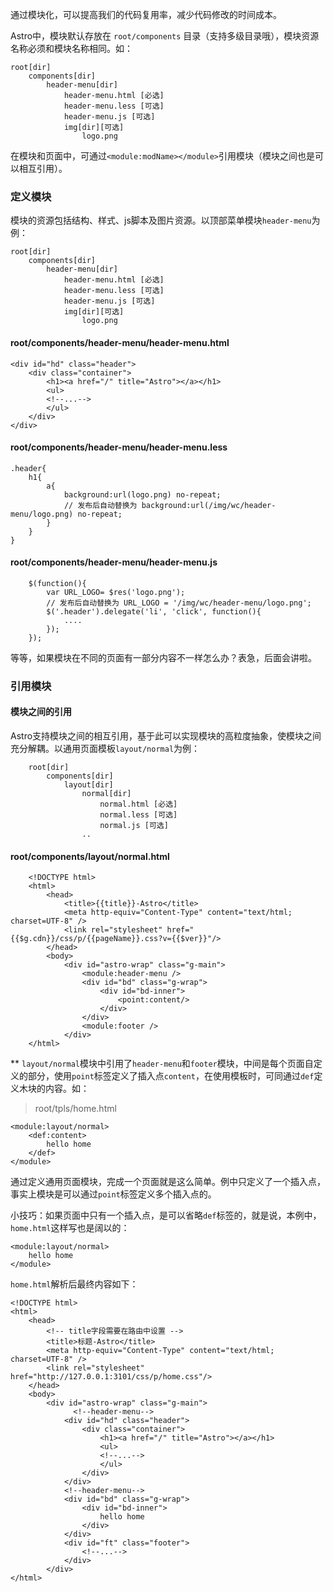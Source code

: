 通过模块化，可以提高我们的代码复用率，减少代码修改的时间成本。

Astro中，模块默认存放在 `root/components` 目录（支持多级目录哦），模块资源名称必须和模块名称相同。如：

    root[dir]
        components[dir]
            header-menu[dir]
                header-menu.html [必选]
                header-menu.less [可选]
                header-menu.js [可选]
                img[dir][可选]
                    logo.png

在模块和页面中，可通过`<module:modName></module>`引用模块（模块之间也是可以相互引用）。

### 定义模块

模块的资源包括结构、样式、js脚本及图片资源。以顶部菜单模块`header-menu`为例：

    root[dir]
        components[dir]
            header-menu[dir]
                header-menu.html [必选]
                header-menu.less [可选]
                header-menu.js [可选]
                img[dir][可选]
                    logo.png
        
#### root/components/header-menu/header-menu.html
    
    <div id="hd" class="header">
        <div class="container">
            <h1><a href="/" title="Astro"></a></h1>
            <ul>
            <!--...-->        
            </ul>
        </div>
    </div>

#### root/components/header-menu/header-menu.less
    
    .header{
        h1{
            a{
                background:url(logo.png) no-repeat;
                // 发布后自动替换为 background:url(/img/wc/header-menu/logo.png) no-repeat;
            }
        }
    }

#### root/components/header-menu/header-menu.js
```
    $(function(){
        var URL_LOGO= $res('logo.png');
        // 发布后自动替换为 URL_LOGO = '/img/wc/header-menu/logo.png';
        $('.header').delegate('li', 'click', function(){
            ....
        });
    });
```

等等，如果模块在不同的页面有一部分内容不一样怎么办？表急，后面会讲啦。

### 引用模块
#### 模块之间的引用
Astro支持模块之间的相互引用，基于此可以实现模块的高粒度抽象，使模块之间充分解耦。以通用页面模板`layout/normal`为例：

```
    root[dir]
        components[dir]
            layout[dir]
                normal[dir]
                    normal.html [必选]
                    normal.less [可选]
                    normal.js [可选]
                ..

```
#### root/components/layout/normal.html
```
    <!DOCTYPE html>
    <html>
        <head>
            <title>{{title}}-Astro</title>
            <meta http-equiv="Content-Type" content="text/html; charset=UTF-8" />
            <link rel="stylesheet" href="{{$g.cdn}}/css/p/{{pageName}}.css?v={{$ver}}"/>
        </head>
        <body>
        	<div id="astro-wrap" class="g-main">
                <module:header-menu />
                <div id="bd" class="g-wrap">
                    <div id="bd-inner">
        				<point:content/>
                    </div>
                </div>
                <module:footer />            
            </div>
    </html>
```

** `layout/normal`模块中引用了`header-menu`和`footer`模块，中间是每个页面自定义的部分，使用`point`标签定义了插入点`content`，在使用模板时，可同通过`def`定义木块的内容。如：

>root/tpls/home.html
    
    <module:layout/normal>
        <def:content>
            hello home
        </def>
    </module>

通过定义通用页面模块，完成一个页面就是这么简单。例中只定义了一个插入点，事实上模块是可以通过`point`标签定义多个插入点的。

小技巧：如果页面中只有一个插入点，是可以省略`def`标签的，就是说，本例中，`home.html`这样写也是阔以的：

    <module:layout/normal>
        hello home
    </module>

`home.html`解析后最终内容如下：

    <!DOCTYPE html>
    <html>
        <head>
            <!-- title字段需要在路由中设置 -->
            <title>标题-Astro</title>
            <meta http-equiv="Content-Type" content="text/html; charset=UTF-8" />
            <link rel="stylesheet" href="http://127.0.0.1:3101/css/p/home.css"/>
        </head>
        <body>
        	<div id="astro-wrap" class="g-main">
        	      <!--header-menu-->
                <div id="hd" class="header">
                    <div class="container">
                        <h1><a href="/" title="Astro"></a></h1>
                        <ul>
                        <!--...-->        
                        </ul>
                    </div>
                </div>
                <!--header-menu-->
                <div id="bd" class="g-wrap">
                    <div id="bd-inner">
        				hello home
                    </div>
                </div>
                <div id="ft" class="footer">
                    <!--...-->
                </div>
            </div>
    </html>
    
